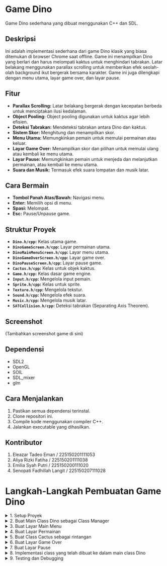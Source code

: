 # Game Dino

Game Dino sederhana yang dibuat menggunakan C++ dan SDL.

## Deskripsi

Ini adalah implementasi sederhana dari game Dino klasik yang biasa ditemukan di browser Chrome saat offline.  Game ini menampilkan Dino yang berlari dan harus melompati kaktus untuk menghindari tabrakan.  Latar belakang menggunakan parallax scrolling untuk memberikan efek seolah-olah background ikut bergerak bersama karakter.  Game ini juga dilengkapi dengan menu utama, layar game over, dan layar pause.

## Fitur

* **Parallax Scrolling:** Latar belakang bergerak dengan kecepatan berbeda untuk menciptakan ilusi kedalaman.
* **Object Pooling:**  Object pooling digunakan untuk kaktus agar lebih efisien.
* **Deteksi Tabrakan:**  Mendeteksi tabrakan antara Dino dan kaktus.
* **Sistem Skor:**  Menghitung dan menampilkan skor.
* **Menu Utama:**  Memungkinkan pemain untuk memulai permainan atau keluar.
* **Layar Game Over:**  Menampilkan skor dan pilihan untuk memulai ulang atau kembali ke menu utama.
* **Layar Pause:**  Memungkinkan pemain untuk menjeda dan melanjutkan permainan, atau kembali ke menu utama.
* **Suara dan Musik:** Termasuk efek suara lompatan dan musik latar.

## Cara Bermain

* **Tombol Panah Atas/Bawah:** Navigasi menu.
* **Enter:** Memilih opsi di menu.
* **Spasi:** Melompat.
* **Esc:** Pause/Unpause game.

## Struktur Proyek

* **`Dino.h/cpp`:**  Kelas utama game.
* **`DinoGameScreen.h/cpp`:**  Layar permainan utama.
* **`DinoMainMenuScreen.h/cpp`:**  Layar menu utama.
* **`DinoGameOverScreen.h/cpp`:**  Layar game over.
* **`DinoPauseScreen.h/cpp`:** Layar pause game.
* **`Cactus.h/cpp`:** Kelas untuk objek kaktus.
* **`Game.h/cpp`:** Kelas dasar game engine.
* **`Input.h/cpp`:**  Mengelola input pemain.
* **`Sprite.h/cpp`:**  Kelas untuk sprite.
* **`Texture.h/cpp`:**  Mengelola tekstur.
* **`Sound.h/cpp`:** Mengelola efek suara.
* **`Music.h/cpp`:** Mengelola musik latar.
* **`SATCollision.h/cpp`:** Deteksi tabrakan (Separating Axis Theorem).


## Screenshot

(Tambahkan screenshot game di sini)


## Dependensi

* SDL2
* OpenGL
* SOIL
* SDL_mixer
* glm

## Cara Menjalankan

1. Pastikan semua dependensi terinstal.
2. Clone repositori ini.
3. Compile kode menggunakan compiler C++.
4. Jalankan executable yang dihasilkan.


## Kontributor

1. Eleazar Tadeo Eman / 225150201111053
2. Aliya Rizki Fatiha / 225150201111038
3. Emilia Syah Putri / 225150200111020
4. Senopati Fadhillah Langit / 225150207111028

# Langkah-Langkah Pembuatan Game Dino
<details>
  <summary>1. Setup Proyek</summary>
  
  * Buat proyek baru di IDE Microsoft Visual Studio 2022
  * Atur library yang diperlukan (SDL, OpenGL, SOIL, SDL_mixer, glm).
  * Pastikan file game engine (Game.h, Sprite.h, Input.h, dll.) sudah ada dalam folder proyek dan terkonfigurasi dengan benar.
    
</details>
<details>
  <summary>2. Buat Main Class Dino sebagai Class Manager</summary>

  **Buat File Header Dino.h**
  
  Berisi variabel-variabel berikut:
  * Music* music = NULL;: Pointer ke objek Music. Digunakan untuk mengelola musik latar. NULL menunjukkan bahwa pointer belum menunjuk ke objek apa pun saat inisialisasi.
  * Sound* sound = NULL;: Pointer ke objek Sound. Digunakan untuk mengelola efek suara. NULL menunjukkan bahwa pointer belum menunjuk ke objek apa pun saat inisialisasi.
  * int score = 0;: Variabel integer untuk menyimpan skor saat ini. Diinisialisasi dengan nilai 0.
  * int bestScore = 0;: Variabel integer untuk menyimpan skor terbaik. Diinisialisasi dengan nilai 0.
    
  Deklarasikan fungsi yang ada pada Dino.cpp:
  * Dino(Setting* setting): Konstruktor. Menerima pointer ke objek Setting yang berisi konfigurasi game.
  * ~Dino(): Destruktor. Bertugas membersihkan resource yang dialokasikan oleh objek Dino.
  * Init(): Fungsi untuk inisialisasi game, seperti memuat aset, membuat objek game, dan mengatur layar awal.
  * Update(): Fungsi yang dipanggil setiap frame untuk memperbarui logika game.
  * Render(): Fungsi yang dipanggil setiap frame untuk menggambar game di layar.
  * GetScore() const: Fungsi getter untuk mendapatkan nilai skor saat ini. const menandakan bahwa fungsi ini tidak akan mengubah state dari objek Dino.
  * SetScore(int x): Fungsi setter untuk mengatur nilai skor saat ini.
  * GetBestScore() const: Fungsi getter untuk mendapatkan nilai skor terbaik. const menandakan bahwa fungsi ini tidak akan mengubah state dari objek Dino. Terdapat deklarasi ganda dalam kode yang Anda berikan, dan ini harus dihapus.
  * SetBestScore(int x): Fungsi setter untuk mengatur nilai skor terbaik.
    
  **Buat File Dino.cpp**
  
  Berisi implementasi dari fungsi-fungsi yang dideklarasikan pada Dino.h:
  * Konstruktor (Engine::Dino::Dino(Setting* setting)):
    * Menerima pointer ke objek Setting yang berisi konfigurasi game (resolusi layar, target frame rate, dll.).
    * Memanggil konstruktor base class Engine::Game(setting) untuk menginisialisasi engine dengan pengaturan yang diberikan.
    * Mengatur judul jendela game dengan setting->windowTitle = "Dino Game";. Tidak ada perhitungan khusus di sini, hanya pengaturan nilai string.
  * Destruktor (Engine::Dino::~Dino()): Kosong karena tidak ada alokasi memori dinamis yang perlu di-dealokasikan secara manual dalam kelas Dino. Engine akan menangani dealokasi resource yang dibuat oleh base class Game.
  * Init():
    * Inisialisasi ScreenManager:
      * Engine::ScreenManager::GetInstance(this): Mendapatkan instance singleton dari ScreenManager. this pointer diteruskan agar ScreenManager tahu game mana yang sedang dijalankan.
      * AddScreen(...): Menambahkan layar-layar game ke ScreenManager. Setiap layar diidentifikasi dengan nama string (misalnya, "dino", "mainmenu"). Sebuah objek layar baru dibuat dan pointer-nya disimpan di ScreenManager.
      * SetCurrentScreen("mainmenu"): Mengatur layar awal game ke layar menu utama ("mainmenu").
  * Inisialisasi Skor:
    * score = 0;: Mengatur skor awal menjadi 0. Tidak ada perhitungan, hanya inisialisasi nilai integer.
  * Inisialisasi Musik dan Suara:
    * music = (new Music(...))->SetVolume(40)->Play(true);: Membuat objek Music, mengatur volumenya, dan memainkannya secara berulang (looping).
    * sound = (new Sound(...))->SetVolume(100);: Membuat objek Sound untuk efek suara lompat dan mengatur volumenya.
  * Update():
    * Engine::ScreenManager::GetInstance(this)->Update();: Memanggil fungsi Update() pada ScreenManager. Ini akan meneruskan pemanggilan Update() ke layar yang sedang aktif. Tidak ada perhitungan langsung di fungsi ini, hanya delegasi ke ScreenManager.
  * Render():
    * Engine::ScreenManager::GetInstance(this)->Draw();: Memanggil fungsi Draw() pada ScreenManager. Ini akan meneruskan pemanggilan Draw() ke layar yang sedang aktif. Sama seperti Update(), tidak ada perhitungan langsung di fungsi ini, hanya delegasi ke ScreenManager.
  * GetScore(), SetScore(), GetBestScore(), SetBestScore(): Fungsi-fungsi getter dan setter sederhana untuk mengakses dan memodifikasi nilai score dan bestScore. Tidak ada perhitungan khusus, hanya pengaksesan dan pengaturan nilai integer.
  
</details>
<details>
  <summary>3. Buat Layar Main Menu</summary>

  **Buat File Header DinoMainMenuScreen.h**
  
  Berisi variabel-variabel berikut:
  * std::vector<Button*> buttons;: Vektor yang berisi pointer ke objek-objek Button. Ini digunakan untuk menyimpan dan mengelola tombol-tombol di menu utama (misalnya, "Play", "Exit"). Vektor memungkinkan penambahan dan penghapusan tombol secara dinamis.
  * Text* text;: Pointer ke objek Text. Digunakan untuk menampilkan teks judul di menu utama (misalnya, "Dino Game").
  * int currentButtonIndex = 0;: Variabel integer yang menyimpan indeks tombol yang sedang dipilih dalam vektor buttons. Nilai 0 menunjukkan tombol pertama dalam vektor.
  
  Deklarasikan fungsi yang ada pada DinoMainMenuScreen.cpp:
  * DinoMainMenuScreen();: Konstruktor default. Tidak menerima argumen.
  * Init() override;: Fungsi untuk inisialisasi layar menu utama. override keyword menandakan bahwa fungsi ini meng-override fungsi virtual di base class (Screen). Inisialisasi biasanya meliputi pembuatan tombol, teks, dan pengaturan input mapping.
  * Update() override;: Fungsi yang dipanggil setiap frame untuk memperbarui logika layar menu utama. Ini biasanya memproses input pemain (navigasi menu, memilih tombol) dan memperbarui status tombol.
  * Draw() override;: Fungsi yang dipanggil setiap frame untuk menggambar layar menu utama. Ini menggambar tombol dan teks di layar.
  
  **Buat File DinoMainMenuScreen.cpp**
  
  Berisi implementasi dari fungsi-fungsi yang dideklarasikan pada DinoMainMenuScreen.h:
  * Konstruktor (Engine::DinoMainMenuScreen::DinoMainMenuScreen()): Menginisialisasi pointer text ke NULL. Ini penting untuk menghindari perilaku yang tidak terdefinisi saat mencoba mengakses pointer yang belum diinisialisasi.
  * Init():
    * Membuat Tekstur: Membuat objek Texture dari file gambar "buttons2.png". Tekstur ini akan digunakan untuk sprite tombol.
    * Membuat Sprite: Membuat objek Sprite untuk tombol "Play" dan "Exit", menggunakan tekstur yang telah dimuat. SetNumXFrames, SetNumYFrames, AddAnimation, SetAnimationDuration digunakan untuk mengkonfigurasi animasi tombol.
    * Membuat Tombol:
      * Membuat objek Button untuk "Play" dan "Exit", menggunakan sprite yang sesuai.
      * SetPosition digunakan untuk menempatkan tombol di layar. Perhitungan posisi biasanya relatif terhadap ukuran layar.
      * Tombol-tombol ditambahkan ke vektor buttons.
    * Membuat Teks Judul: Membuat objek Text untuk judul "Dino Game" menggunakan font dan shader yang ditentukan. SetPosition dan SetColor digunakan untuk mengatur posisi dan warna teks.
    * Input Mapping: Mendaftarkan tombol panah atas/bawah (SDLK_UP, SDLK_DOWN) untuk navigasi menu, dan tombol Enter (SDLK_RETURN) untuk memilih tombol.
    * Mengatur Tombol Aktif: currentButtonIndex = 0; Mengatur tombol "Play" (indeks 0) sebagai tombol yang aktif/dipilih saat menu pertama kali ditampilkan. buttons[currentButtonIndex]->SetButtonState(Engine::ButtonState::HOVER); Mengatur status tombol yang dipilih ke HOVER.
  * Update():
    * Mengatur Warna Latar Belakang: game->SetBackgroundColor(52, 155, 235); Mengatur warna latar belakang layar. Nilai RGB (Red, Green, Blue) digunakan.
    * Memproses Input:
      * Navigasi Menu:
        * if (game->GetInputManager()->IsKeyReleased("next")): Jika tombol "next" (panah bawah) dilepas:
          * Ubah status tombol yang sebelumnya dipilih menjadi NORMAL.
          * Pindahkan currentButtonIndex ke tombol berikutnya dalam vektor buttons. Logika modulo (%) digunakan untuk memastikan indeks tetap dalam batas vektor.
          * Ubah status tombol yang baru dipilih menjadi HOVER.
        * if (game->GetInputManager()->IsKeyReleased("prev")): Logika yang sama untuk tombol "prev" (panah atas), tetapi currentButtonIndex dikurangi.
      * Memilih Tombol:
        * if (game->GetInputManager()->IsKeyReleased("press")): Jika tombol "press" (Enter) dilepas:
          * Ubah status tombol yang dipilih menjadi PRESS.
          * Periksa nama tombol (GetButtonName()):
            * Jika "play", ganti layar ke "dino" (layar permainan).
            * Jika "exit", keluar dari game.
    * Update Tombol: b->Update(game->GetGameTime()); Memanggil fungsi Update() pada setiap tombol dalam vektor buttons. Ini memungkinkan tombol untuk memperbarui animasinya (misalnya, efek hover).
  * Draw():
    * Menggambar Tombol: Loop melalui vektor buttons dan panggil b->Draw() pada setiap tombol untuk menggambarnya di layar.
    * Menggambar Teks Judul: text->Draw(); Menggambar teks judul di layar.
  
</details>
<details>
  <summary>4. Buat Layar Permainan</summary>

  **Buat File Header DinoGameScreen.h**
  
  Berisi variabel-variabel berikut:
  * Dino* dino: Pointer ke objek Dino. Digunakan untuk mengakses data dan fungsi di kelas Dino.
  * Texture* texture, Sprite* sprite: Tekstur dan sprite untuk Dino.
  * yVelocity, gravity, jump: Variabel untuk mengontrol lompatan Dino. yVelocity adalah kecepatan vertikal, gravity adalah percepatan gravitasi, dan jump adalah flag untuk menandakan apakah Dino sedang melompat.
  * Texture* cactus_texture: Tekstur untuk kaktus.
  * std::vector<Cactus*> cacti: Vektor yang berisi pointer ke objek-objek Cactus.
  * spawnCactusDuration, maxCactusSpawnTime, numCactusInPool, numCactusPerSpawn: Variabel untuk mengontrol kemunculan kaktus.
  * scoreText: Objek teks untuk menampilkan skor.
  * ScoreDuration, seconds: Variabel untuk menghitung skor berdasarkan waktu. Perhitungannya ada di ScorePerDuration(float seconds), dijelaskan di DinoGameScreen.cpp.
  * speed,speedIncrease, lastSpeedIncreaseScore: Variabel untuk kecepatan game, kenaikan kecepatan dan score terakhir ketika kecepatan bertambah.

  Deklarasikan fungsi yang ada pada DinoGameScreen.cpp:
  * DinoGameScreen(Dino* dinoInstance): Konstruktor.
  * Init(), Update(), Draw(), GameOver(): Fungsi-fungsi utama untuk inisialisasi, update, menggambar, dan game over. Implementasinya ada di DinoGameScreen.cpp.
  * CreateCactusSprite(): Fungsi untuk membuat sprite kaktus. Implementasinya di DinoGameScreen.cpp.
  * SpawnCacti(): Fungsi untuk memunculkan kaktus. Implementasinya di DinoGameScreen.cpp.
  * MoveLayer(), DrawLayer(), AddToLayer(): Fungsi-fungsi untuk parallax scrolling. Implementasinya di DinoGameScreen.cpp.
  
  **Buat File DinoGameScreen.cpp**

  Berisi implementasi dari fungsi-fungsi yang dideklarasikan pada DinoGameScreen.h:
  * Konstruktor (DinoGameScreen::DinoGameScreen(Dino* dinoInstance)): Menerima pointer ke objek Dino sebagai argumen. Ini memungkinkan DinoGameScreen untuk mengakses data dan fungsi di kelas Dino, seperti skor dan fungsi pengaturan skor.
  * Init():
    * Memuat tekstur dan membuat sprite untuk Dino.
    * Mengatur animasi Dino (idle, run, jump).
    * Menginisialisasi parallax scrolling dengan memuat tekstur latar belakang dan membuat sprite untuk setiap layer.
    * Mengatur input mapping untuk lompat ("Jump") dan pause ("pause").
    * Menginisialisasi object pool untuk kaktus dengan membuat sejumlah objek Cactus dan menyimpannya di vektor cacti.
    * Membuat teks untuk menampilkan skor.
  * Update():
    * Parallax Scrolling: MoveLayer(backgrounds, speed * 0.025f), MoveLayer(middlegrounds, speed * 0.15f), MoveLayer(foregrounds, speed * 1.0f) Menggerakkan setiap layer parallax dengan kecepatan yang berbeda, menciptakan ilusi kedalaman. Perhitungan pergerakannya linear: posisi_x -= kecepatan * deltaTime.
    * Input Pause: if (game->GetInputManager()->IsKeyReleased("pause")) Memeriksa apakah tombol pause ditekan. Jika ya, ganti layar ke DinoPauseScreen.
    * sprite->PlayAnim("run"): Memainkan animasi lari Dino.
    * sprite->SetPosition(x, y): Mengatur posisi Dino.
    * Logika Lompatan:
      * if (game->GetInputManager()->IsKeyPressed("Jump") && !jump): Memeriksa input lompat dan apakah Dino sedang tidak melompat.
      * gravity = 0.08f * ratio: Mengatur gravitasi. ratio digunakan untuk menyesuaikan gravitasi dengan frame rate.
      * yVelocity = 1.4f: Mengatur kecepatan vertikal awal saat lompat.
      * jump = true: Menandai Dino sedang melompat.
      * dino->sound->Play(false): Memainkan efek suara lompat. 
    * Fisika Lompatan:
      * if (y > 0) { yVelocity -= gravity; }: Mengurangi kecepatan vertikal dengan gravitasi jika Dino di atas tanah.
      * else if (y < 0) { jump = false; yVelocity = 0; y = 0; }: Mendaratkan Dino jika posisinya di bawah tanah.
      * y += yVelocity * game->GetGameTime(): Memperbarui posisi vertikal Dino.
    * Memunculkan Kaktus (SpawnCacti()):
      * if (spawnCactusDuration >= maxCactusSpawnTime): Memeriksa apakah sudah waktunya memunculkan kaktus baru.
      * maxCactusSpawnTime = (float)(rand() % (max - min + 1) + min);: Menghitung waktu spawn kaktus berikutnya secara acak, dengan batas minimum dan maksimum yang dipengaruhi oleh kecepatan game.
    * Update Score (ScorePerDuration):
      * if (scoreDuration >= seconds): score bertambah setiap durasi waktu tertentu
      * if (dino->GetScore() % 10 == 0 && dino->GetScore() > lastSpeedIncreaseScore): kecepatan game dan kaktus bertambah setiap kelipatan 10 score.
    * Update Kaktus dengan looping melalui setiap kaktus di cacti dan memanggil c->Update(game->GetGameTime()).
    * Deteksi Tabrakan:
      * Loop melalui setiap kaktus di cacti dan memeriksa tabrakan dengan Dino menggunakan c->GetSprite()->GetBoundingBox()->CollideWith(sprite->GetBoundingBox()).
      * Jika terjadi tabrakan, panggil GameOver().
  * Draw():
    * Menggambar layer parallax: DrawLayer(backgrounds), DrawLayer(middlegrounds), DrawLayer(foregrounds).
    * Menggambar sprite Dino: sprite->Draw().
    * Menggambar kaktus: Loop melalui cacti dan panggil c->Draw().
    * Menggambar teks skor: scoreText->Draw().
  * GameOver():
    * mereset kecepatan game
    * mengatur ulang posisi kaktus di luar layar
    * mengatur ulang variabel yang berhubungan dengan kaktus dan score
    * mengecek dan mengupdate best score
    * mengganti layar ke GameOverScreen
  * CreateCactusSprite(): Membuat dan mengembalikan objek Sprite baru untuk kaktus.
  * SpawnCacti():
    * Mencari kaktus yang tidak aktif (status DIE) di object pool.
    * Mengatur status kaktus menjadi SPAWN.
    * Mengatur posisi kaktus di sisi kanan layar, di luar batas layar.
  * MoveLayer(std::vector<Sprite*>& bg, float speed): Menggerakkan layer parallax. Penjelasan detail ada di atas, pada bagian Update().
  * DrawLayer(std::vector<Sprite*>& bg): Menggambar layer parallax.
  * AddToLayer(std::vector<Sprite*>& bg, std::string name): Menambahkan sprite ke layer parallax.
  
</details>
<details>
  <summary>5. Buat Class Cactus sebagai rintangan</summary>

  **Buat File Header Cactus.h**
  
  Berisi variabel-variabel berikut:
  * Sprite* sprite = NULL;: Pointer ke objek Sprite yang digunakan untuk menggambar kaktus. Diinisialisasi dengan NULL.
  * CactusState state;: Variabel bertipe CactusState (sebuah enum class) yang merepresentasikan status kaktus (SPAWN, GROUND, atau DIE).
  * float groundDur = 0;: Durasi (dalam milidetik) kaktus berada di status GROUND. Diinisialisasi dengan 0.
  * float groundTime = 0;: Waktu total (dalam milidetik) kaktus akan berada di status GROUND sebelum berubah ke status DIE. Diinisialisasi dengan 0. Nilai ini kemungkinan diinisialisasi di konstruktor pada file .cpp.
  * float x = 0, y = 0;: Posisi awal kaktus (x dan y). Diinisialisasi dengan 0. Nilai-nilai ini tidak digunakan langsung untuk menggambar kaktus, tetapi lebih sebagai variabel bantu. Posisi sebenarnya dikelola oleh objek Sprite.
  * float xVelocity = 0.2f;: Kecepatan horizontal kaktus.
  
  Deklarasikan fungsi yang ada pada Cactus.cpp:
  * Cactus(Sprite* sprite);: Konstruktor. Menerima pointer ke objek Sprite.
  * ~Cactus();: Destruktor.
  * Update(float deltaTime);: Memperbarui status dan posisi kaktus berdasarkan waktu yang berlalu (deltaTime).
  * Draw();: Menggambar kaktus di layar.
  * SetPosition(float x, float y);: Mengatur posisi kaktus. Mengembalikan pointer ke objek Cactus itu sendiri (memungkinkan method chaining).
  * SetSpawn();: Mengatur status kaktus ke SPAWN. Mengembalikan pointer ke objek Cactus.
  * GetWidth();: Mendapatkan lebar kaktus.
  * GetHeight();: Mendapatkan tinggi kaktus.
  * IsDie();: Memeriksa apakah kaktus dalam status DIE.
  * GetX();: Mendapatkan posisi x kaktus.
  * GetY();: Mendapatkan posisi y kaktus.
  * Sprite* GetSprite();: Mengembalikan pointer ke objek Sprite kaktus.
  * Cactus* SetCactusState(CactusState state);: Mengatur status kaktus. Mengembalikan pointer ke objek Cactus.
  * float GetXVelocity() const;: Mengembalikan kecepatan horizontal kaktus. const menandakan fungsi ini tidak mengubah state objek.
  * void SetXVelocity(float x);: Mengatur kecepatan horizontal kaktus.
  
  **Buat File Cactus.cpp**
  
  Berisi implementasi dari fungsi-fungsi yang dideklarasikan pada Cactus.h:
  * Konstruktor (Engine::Cactus::Cactus(Sprite* sprite)):
    * Menerima pointer ke objek Sprite yang akan digunakan untuk menggambar kaktus.
    * Menginisialisasi anggota sprite dengan pointer yang diterima.
    * Mengatur status awal kaktus ke DIE.
    * Mengatur groundDur ke 0.
    * Mengatur groundTime ke 1000 (1 detik).
  * Destruktor (Engine::Cactus::~Cactus()): Kosong. Tidak ada alokasi memori dinamis yang perlu dibersihkan secara manual dalam kelas ini. Objek Sprite kemungkinan dikelola di tempat lain (misalnya, dengan object pooling).
  * Update(float deltaTime):
    * Jika status kaktus adalah DIE, fungsi langsung keluar (return).
    * Mendapatkan posisi x dan y kaktus menggunakan GetX() dan GetY().
    * State Spawn: Jika state adalah SPAWN dan posisi x kaktus kurang dari atau sama dengan -70 (kaktus telah melewati batas tertentu di sebelah kiri layar), state diubah ke GROUND.
    * State Ground: Jika state adalah GROUND:
      * groundDur ditambah dengan deltaTime.
      * Jika groundDur lebih dari atau sama dengan groundTime (kaktus telah berada di tanah selama groundTime), state kaktus diubah ke DIE dan groundDur di-reset ke 0.
    * Pergerakan Kaktus:
      * x -= xVelocity * deltaTime;: Mengurangi posisi x kaktus berdasarkan kecepatan horizontal (xVelocity) dan waktu yang berlalu (deltaTime). Ini menciptakan pergerakan kaktus ke kiri. Ini adalah perhitungan inti untuk pergerakan kaktus.
    * Memperbarui posisi sprite kaktus dengan sprite->SetPosition(x, y);.
    * Memperbarui animasi sprite (jika ada) dengan sprite->Update(deltaTime);.
  * Draw():
    * Jika status kaktus adalah DIE, fungsi langsung keluar (return).
    * Menggambar sprite kaktus dengan sprite->Draw();.
  * SetPosition(float x, float y):
    * Mengatur posisi sprite kaktus menggunakan sprite->SetPosition(x, y);.
    * Mengembalikan this (pointer ke objek Cactus itu sendiri). Ini memungkinkan method chaining.
  * SetSpawn(): Mengatur status kaktus ke SPAWN dan mengembalikan this.
  * GetWidth(): Mengembalikan lebar sprite kaktus menggunakan sprite->GetScaleWidth();.
  * GetHeight(): Mengembalikan tinggi sprite kaktus menggunakan sprite->GetScaleHeight();.
  * IsDie(): Mengembalikan true jika status kaktus adalah DIE, false jika sebaliknya.
  * GetX(): Mengembalikan posisi x sprite kaktus menggunakan sprite->GetPosition().x;.
  * GetY(): Mengembalikan posisi y sprite kaktus menggunakan sprite->GetPosition().y;.
  * GetSprite(): Mengembalikan pointer ke objek Sprite kaktus.
  * SetCactusState(CactusState state): Mengatur state kaktus dan mengembalikan this.
  * GetXVelocity() const: Mengembalikan kecepatan horizontal kaktus (xVelocity).
  * SetXVelocity(float x): Mengatur kecepatan horizontal kaktus (xVelocity).
  
</details>
<details>
  <summary>6. Buat Layar Game Over</summary>

  **Buat File Header DinoGameOverScreen.h**
  
  Berisi variabel-variabel berikut:
  * std::vector<Button*> buttons;: Vektor yang menyimpan pointer ke objek-objek Button. Digunakan untuk mengelola tombol di layar Game Over (misalnya, "Retry", "Main Menu", "Exit").
  * Text* gameOverText;: Pointer ke objek Text yang digunakan untuk menampilkan teks "Game Over".
  * Text* bestScoreText;: Pointer ke objek Text yang digunakan untuk menampilkan skor terbaik.
  * int currentButtonIndex = 0;: Variabel integer yang menyimpan indeks tombol yang sedang dipilih dalam vektor buttons. Nilai 0 menunjukkan tombol pertama.
  * Dino* dino;: Pointer ke objek Dino. Digunakan untuk mengakses informasi seperti skor terbaik dari objek Dino.

  Deklarasikan fungsi yang ada pada DinoGameOverScreen.cpp:
  * DinoGameOverScreen(Dino* dinoInstance);: Konstruktor. Menerima pointer ke objek Dino sebagai argumen.
  * Init() override;: Inisialisasi layar Game Over. Biasanya meliputi pembuatan tombol, teks, dan pengaturan input mapping.
  * Update() override;: Memperbarui logika layar Game Over. Memproses input pemain dan memperbarui status tombol.
  * Draw() override;: Menggambar layar Game Over, termasuk tombol, teks "Game Over", dan skor terbaik.
  * SetBestScoreText();: Fungsi untuk memperbarui teks skor terbaik yang ditampilkan di layar.
  
  **Buat File DinoGameOverScreen.cpp**
  
  Berisi implementasi dari fungsi-fungsi yang dideklarasikan pada DinoGameOverScreen.h:
  * Konstruktor (Engine::DinoGameOverScreen::DinoGameOverScreen(Dino* dinoInstance)):
    * Menerima pointer ke objek Dino sebagai argumen.
    * Menginisialisasi anggota dino dengan pointer yang diterima, memungkinkan akses ke data dan fungsi di kelas Dino (misalnya, skor terbaik).
  * Init():
    * Membuat Tekstur: Membuat objek Texture dari file "buttons2.png".
    * Membuat Sprite untuk Tombol: Membuat objek Sprite untuk setiap tombol ("Retry", "Main Menu", "Exit"), menggunakan tekstur yang telah dimuat. Animasi tombol dikonfigurasi menggunakan SetNumXFrames, SetNumYFrames, AddAnimation, dan SetAnimationDuration.
    * Membuat Tombol:
      * Membuat objek Button untuk setiap tombol, menggunakan sprite yang sesuai.
      * SetPosition digunakan untuk menempatkan tombol di layar. Perhitungan posisi biasanya relatif terhadap ukuran layar.
      * Tombol-tombol ditambahkan ke vektor buttons.
    * Membuat Teks "Game Over": Membuat objek Text untuk menampilkan "Game Over". Font, ukuran font, shader, posisi, dan warna teks diatur.
    * Membuat Teks Skor Terbaik: Membuat objek Text untuk menampilkan skor terbaik. Teks awal diatur menggunakan dino->GetBestScore(). Font, ukuran font, shader, posisi, dan warna teks diatur.
    * Input Mapping: Mendaftarkan tombol panah atas/bawah (SDLK_UP, SDLK_DOWN) untuk navigasi, dan Enter (SDLK_RETURN) untuk memilih tombol.
    * Mengatur Tombol Aktif: currentButtonIndex = 0; Mengatur tombol "Retry" (indeks 0) sebagai tombol aktif awal. Status tombol diubah ke HOVER.
  * Update():
    * Warna Latar Belakang: game->SetBackgroundColor(52, 155, 235); Mengatur warna latar belakang.
    * Memproses Input:
      * Navigasi:
        * if (game->GetInputManager()->IsKeyReleased("next")): Jika tombol "next" (panah bawah) dilepas:
          * Status tombol sebelumnya diubah ke NORMAL.
          * currentButtonIndex diinkrementasi (dengan logika modulo untuk loop melingkar).
          * Status tombol baru diubah ke HOVER.
        * if (game->GetInputManager()->IsKeyReleased("prev")): Logika yang sama untuk tombol "prev" (panah atas), tetapi currentButtonIndex didekrementasi.
      * Memilih Tombol:
        * if (game->GetInputManager()->IsKeyReleased("press")): Jika tombol "press" (Enter) dilepas:
          * Status tombol diubah ke PRESS.
          * Periksa nama tombol:
            * Jika "retry", ganti layar ke "dino" (layar permainan).
            * Jika "mainmenu", ganti layar ke "mainmenu".
            * Jika "exit", keluar dari game.
      * Update Tombol: Memanggil Update() pada setiap tombol untuk memperbarui animasi.
  * Draw():
    * Menggambar Tombol: Loop melalui vektor buttons dan panggil Draw() pada setiap tombol.
    * Menggambar Teks: Menggambar teks "Game Over" dan skor terbaik.
    * SetBestScoreText(): Memperbarui teks skor terbaik dengan memanggil bestScoreText->SetText(...). Fungsi ini menggunakan dino->GetBestScore() untuk mendapatkan skor terbaik terbaru dan menggabungkannya ke dalam string yang akan ditampilkan.
  
</details>
<details>
  <summary>7. Buat Layar Pause</summary>

  **Buat File Header DinoPauseScreen.h**
  
  Berisi variabel-variabel berikut:

  Deklarasikan fungsi yang ada pada DinoPauseScreen.cpp:
  
  **Buat File DinoPauseScreen.cpp**
  
  Berisi implementasi dari fungsi-fungsi yang dideklarasikan pada DinoPauseScreen.h:
  
</details>
<details>
  <summary>8. Implementasi class yang telah dibuat ke dalam main class Dino</summary>

  isi
  
</details>
<details>
  <summary>9. Testing dan Debugging</summary>

  isi
  
</details>
